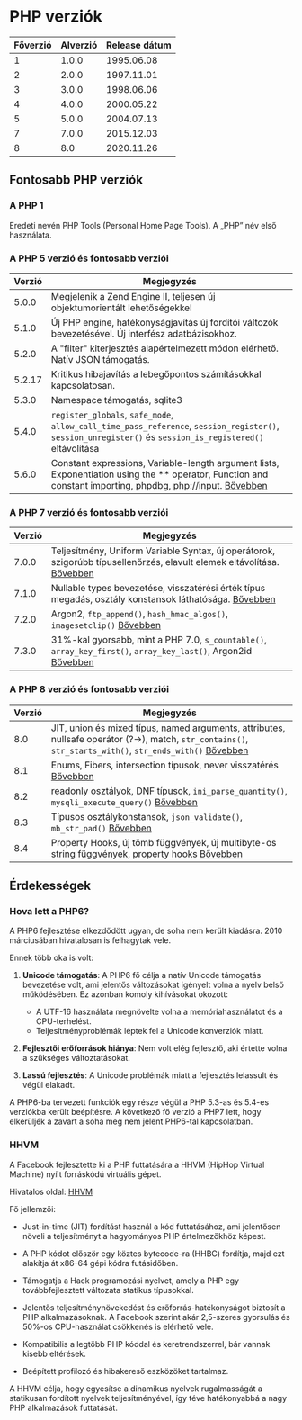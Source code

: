 # PHP verziók

| Főverzió | Alverzió | Release dátum |
| - | - | - |
| 1 | 1.0.0 | 1995.06.08 |
| 2 | 2.0.0 | 1997.11.01 |
| 3 | 3.0.0 | 1998.06.06 |
| 4 | 4.0.0 | 2000.05.22 |
| 5 | 5.0.0 | 2004.07.13 |
| 7 | 7.0.0 | 2015.12.03 |
| 8 | 8.0   | 2020.11.26 |

## Fontosabb PHP verziók

### A PHP 1

Eredeti nevén PHP Tools (Personal Home Page Tools). A „PHP” név első használata.

### A PHP 5 verzió és fontosabb verziói

| Verzió | Megjegyzés |
| - | - |
| 5.0.0 | Megjelenik a Zend Engine II, teljesen új objektumorientált lehetőségekkel |
| 5.1.0 | Új PHP engine, hatékonyságjavítás új fordítói változók bevezetésével. Új interfész adatbázisokhoz. |
| 5.2.0 | A "filter" kiterjesztés alapértelmezett módon elérhető. Natív JSON támogatás. |
| 5.2.17 | Kritikus hibajavítás a lebegőpontos számításokkal kapcsolatosan. |
| 5.3.0 | Namespace támogatás, sqlite3 |
| 5.4.0 | `register_globals`, `safe_mode`, `allow_call_time_pass_reference`, `session_register()`, `session_unregister()` és `session_is_registered()` eltávolítása |
| 5.6.0 | Constant expressions, Variable-length argument lists, Exponentiation using the ** operator, Function and constant importing, phpdbg, php://input. [Bővebben](https://www.php.net/archive/2014.php#id2014-08-28-1) |

### A PHP 7 verzió és fontosabb verziói

| Verzió | Megjegyzés |
| - | - |
| 7.0.0 | Teljesítmény, Uniform Variable Syntax, új operátorok, szigorúbb típusellenőrzés, elavult elemek eltávolítása. [Bővebben](https://www.php.net/ChangeLog-7.php#7.0.0) |
| 7.1.0 | Nullable types bevezetése, visszatérési érték típus megadás, osztály konstansok láthatósága. [Bővebben](https://www.php.net/ChangeLog-7.php#7.1.0) |
| 7.2.0 | Argon2, `ftp_append()`, `hash_hmac_algos()`, `imagesetclip()` [Bővebben](https://www.php.net/ChangeLog-7.php#7.2.0) |
| 7.3.0 | 31%-kal gyorsabb, mint a PHP 7.0, `s_countable()`, `array_key_first()`, `array_key_last()`, Argon2id [Bővebben](https://www.php.net/ChangeLog-7.php#7.3.0) |

### A PHP 8 verzió és fontosabb verziói

| Verzió | Megjegyzés |
| - | - |
| 8.0 | JIT, union és mixed típus, named arguments, attributes, nullsafe operátor (?->), match, `str_contains()`, `str_starts_with()`, `str_ends_with()` [Bővebben](https://www.php.net/ChangeLog-8.php) |
| 8.1 | Enums, Fibers, intersection típusok, never visszatérés [Bővebben](https://www.php.net/ChangeLog-8.php) |
| 8.2 | readonly osztályok, DNF típusok, `ini_parse_quantity()`, `mysqli_execute_query()` [Bővebben](https://www.php.net/ChangeLog-8.php) |
| 8.3 | Típusos osztálykonstansok, `json_validate()`, `mb_str_pad()` [Bővebben](https://www.php.net/ChangeLog-8.php) |
| 8.4 | Property Hooks, új tömb függvények, új multibyte-os string függvények, property hooks [Bővebben](https://www.php.net/ChangeLog-8.php) | 

## Érdekességek

### Hova lett a PHP6?

A PHP6 fejlesztése elkezdődött ugyan, de soha nem került kiadásra. 2010 márciusában hivatalosan is felhagytak vele.

Ennek több oka is volt:

1. **Unicode támogatás**: A PHP6 fő célja a natív Unicode támogatás bevezetése volt, ami jelentős változásokat igényelt volna a nyelv belső működésében. Ez azonban komoly kihívásokat okozott:

   - A UTF-16 használata megnövelte volna a memóriahasználatot és a CPU-terhelést.
   - Teljesítményproblémák léptek fel a Unicode konverziók miatt.

2. **Fejlesztői erőforrások hiánya**: Nem volt elég fejlesztő, aki értette volna a szükséges változtatásokat.

3. **Lassú fejlesztés**: A Unicode problémák miatt a fejlesztés lelassult és végül elakadt.

A PHP6-ba tervezett funkciók egy része végül a PHP 5.3-as és 5.4-es verziókba került beépítésre. A következő fő verzió a PHP7 lett, hogy elkerüljék a zavart a soha meg nem jelent PHP6-tal kapcsolatban.

### HHVM

A Facebook fejlesztette ki a PHP futtatására a HHVM (HipHop Virtual Machine) nyílt forráskódú virtuális gépet.

Hivatalos oldal: [HHVM](https://hhvm.com)

Fő jellemzői:

- Just-in-time (JIT) fordítást használ a kód futtatásához, ami jelentősen növeli a teljesítményt a hagyományos PHP értelmezőkhöz képest.

- A PHP kódot először egy köztes bytecode-ra (HHBC) fordítja, majd ezt alakítja át x86-64 gépi kódra futásidőben.

- Támogatja a Hack programozási nyelvet, amely a PHP egy továbbfejlesztett változata statikus típusokkal.

- Jelentős teljesítménynövekedést és erőforrás-hatékonyságot biztosít a PHP alkalmazásoknak. A Facebook szerint akár 2,5-szeres gyorsulás és 50%-os CPU-használat csökkenés is elérhető vele.

- Kompatibilis a legtöbb PHP kóddal és keretrendszerrel, bár vannak kisebb eltérések.

- Beépített profilozó és hibakereső eszközöket tartalmaz.

A HHVM célja, hogy egyesítse a dinamikus nyelvek rugalmasságát a statikusan fordított nyelvek teljesítményével, így téve hatékonyabbá a nagy PHP alkalmazások futtatását.